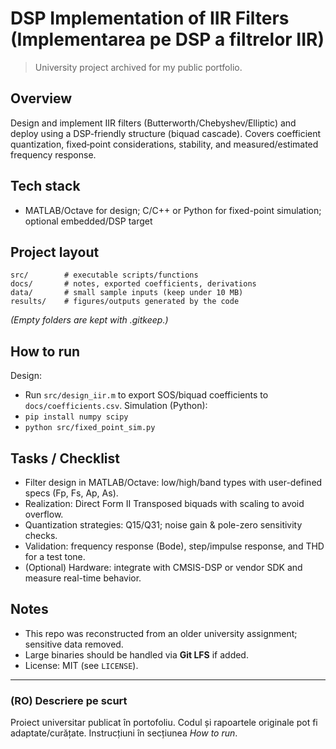 # DSP Implementation of IIR Filters (Implementarea pe DSP a filtrelor IIR)

> University project archived for my public portfolio.

## Overview
Design and implement IIR filters (Butterworth/Chebyshev/Elliptic) and deploy using a DSP-friendly structure (biquad cascade).
Covers coefficient quantization, fixed‑point considerations, stability, and measured/estimated frequency response.

## Tech stack
- MATLAB/Octave for design; C/C++ or Python for fixed-point simulation; optional embedded/DSP target

## Project layout
```
src/        # executable scripts/functions
docs/       # notes, exported coefficients, derivations
data/       # small sample inputs (keep under 10 MB)
results/    # figures/outputs generated by the code
```
*(Empty folders are kept with .gitkeep.)*

## How to run
Design:
  - Run `src/design_iir.m` to export SOS/biquad coefficients to `docs/coefficients.csv`.
Simulation (Python):
  - `pip install numpy scipy`
  - `python src/fixed_point_sim.py`

## Tasks / Checklist
- Filter design in MATLAB/Octave: low/high/band types with user-defined specs (Fp, Fs, Ap, As).
- Realization: Direct Form II Transposed biquads with scaling to avoid overflow.
- Quantization strategies: Q15/Q31; noise gain & pole-zero sensitivity checks.
- Validation: frequency response (Bode), step/impulse response, and THD for a test tone.
- (Optional) Hardware: integrate with CMSIS-DSP or vendor SDK and measure real-time behavior.

## Notes
- This repo was reconstructed from an older university assignment; sensitive data removed.
- Large binaries should be handled via **Git LFS** if added.
- License: MIT (see `LICENSE`).

---

### (RO) Descriere pe scurt
Proiect universitar publicat în portofoliu. Codul și rapoartele originale pot fi adaptate/curățate. Instrucțiuni în secțiunea *How to run*.
